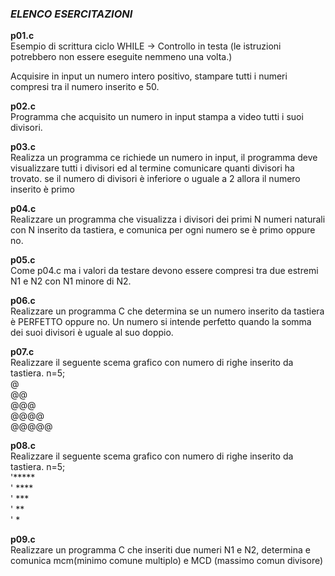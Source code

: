 ### *ELENCO ESERCITAZIONI*

**p01.c**  
Esempio di scrittura ciclo 
   WHILE -> Controllo in testa
   (le istruzioni potrebbero non essere eseguite nemmeno una volta.)

   Acquisire in input un numero intero positivo, stampare tutti i numeri
   compresi tra il numero inserito e 50.

**p02.c**  
Programma che acquisito un numero in input stampa a video tutti i suoi divisori.

**p03.c**  
Realizza un programma ce richiede un numero in input,
il programma deve visualizzare tutti i divisori ed al termine comunicare 
quanti divisori ha trovato. se il numero di divisori è inferiore o uguale a 2
allora il numero inserito è primo

**p04.c**  
Realizzare un programma che visualizza i divisori dei primi N numeri
naturali con N inserito da tastiera, e comunica per ogni numero se è primo oppure no.

**p05.c**  
Come p04.c ma i valori da testare devono essere compresi tra
due estremi N1 e N2 con N1 minore di N2.

**p06.c**  
Realizzare un programma C che determina se un numero inserito
da tastiera è PERFETTO oppure no.
Un numero si intende perfetto quando la somma dei suoi divisori è
uguale al suo doppio.

**p07.c**  
Realizzare il seguente scema grafico con numero di righe inserito
da tastiera.
n=5;  
@  
@@  
@@@  
@@@@  
@@@@@  

**p08.c**  
Realizzare il seguente scema grafico con numero di righe inserito
da tastiera.
n=5;  
'*****  
' ****  
'  ***  
'   **  
'    *  

**p09.c**  
Realizzare un programma C che inseriti due numeri N1 e N2,
determina e comunica mcm(minimo comune multiplo) e MCD (massimo comun divisore)